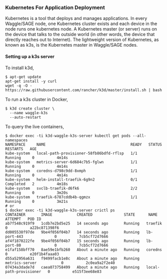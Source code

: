 ### Kubernetes For Application Deployment

Kubernetes is a tool that deploys and manages applications. In every Waggle/SAGE node, one Kubernetes cluster exists and each device in the node runs one kubernetes node. A Kubernetes master (or server) runs on the device that talks to the outside world (in other words, the device that directly reaches out to Internet). The lightweight version of Kubernetes, as known as k3s, is the Kubernetes master in Waggle/SAGE nodes.

#### Setting up a k3s server

To install k3d,
```
$ apt-get update
apt-get install -y curl
wget -q -O - https://raw.githubusercontent.com/rancher/k3d/master/install.sh | bash
```

To run a k3s cluster in Docker,
```
$ k3d create cluster \
  --name waggle-k3s
  --auto-restart
```

To query the live containers,
```
$ docker exec -ti k3d-waggle-k3s-server kubectl get pods --all-namespaces
NAMESPACE     NAME                                      READY   STATUS      RESTARTS   AGE
kube-system   local-path-provisioner-58fb86bdfd-rflsp   1/1     Running     0          4m14s
kube-system   metrics-server-6d684c7b5-fglwn            1/1     Running     0          4m14s
kube-system   coredns-d798c9dd-8xmph                    1/1     Running     0          4m14s
kube-system   helm-install-traefik-6g9n2                0/1     Completed   2          4m18s
kube-system   svclb-traefik-d6fk6                       2/2     Running     0          3m20s
kube-system   traefik-6787cddb4b-qgmzx                  1/1     Running     0          3m21s
# or
$ docker exec -ti k3d-waggle-k3s-server crictl ps
CONTAINER       IMAGE           CREATED              STATE      NAME                     ATTEMPT   POD ID
ab7f548c919f9   1cdb7e2bd5e25   14 seconds ago       Running   traefik                  0          a22bc871398f6
dd005538f97de   9be4f056f04b7   14 seconds ago       Running   lb-port-443              0          7cb5cf72d7666
af4f1870222fe   9be4f056f04b7   15 seconds ago       Running   lb-port-80               0          7cb5cf72d7666
e1faf158bff70   8ae59e1bfb260   About a minute ago   Running   coredns                  0          e20f1b4faaa03
d55a52956a631   f9499facb1e8c   About a minute ago   Running   metrics-server           0          2c0ea9a2f2e40
07434a3dade7d   caea073758499   About a minute ago   Running   local-path-provisioner   0          e515f3ee68e83
```
